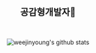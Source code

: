 <h2 align="center">공감형개발자👋</h2><br/>

<div align="center">
  
![weejinyoung's github stats](https://github-readme-stats-git-masterrstaa-rickstaa.vercel.app/api?username=NYeonK&show_icons=true&theme=onedark)  

</div>
  
